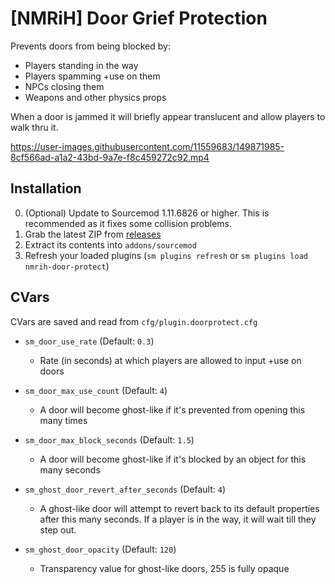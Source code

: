 # [NMRiH] Door Grief Protection

Prevents doors from being blocked by:

- Players standing in the way
- Players spamming +use on them
- NPCs closing them
- Weapons and other physics props

When a door is jammed it will briefly appear translucent and allow players to walk thru it.

https://user-images.githubusercontent.com/11559683/149871985-8cf566ad-a1a2-43bd-9a7e-f8c459272c92.mp4


## Installation
0. (Optional) Update to Sourcemod 1.11.6826 or higher. This is recommended as it fixes some collision problems.
1. Grab the latest ZIP from [releases](https://github.com/dysphie/nmrih-door-protect/releases)
2. Extract its contents into `addons/sourcemod`
3. Refresh your loaded plugins (`sm plugins refresh` or `sm plugins load nmrih-door-protect`)

## CVars

CVars are saved and read from `cfg/plugin.doorprotect.cfg`

- `sm_door_use_rate` (Default: `0.3`)
  - Rate (in seconds) at which players are allowed to input +use on doors
 
- `sm_door_max_use_count` (Default: `4`) 
	-	A door will become ghost-like if it's prevented from opening this many times

- `sm_door_max_block_seconds` (Default: `1.5`)
	- A door will become ghost-like if it's blocked by an object for this many seconds
	
- `sm_ghost_door_revert_after_seconds` (Default: `4`)
  - A ghost-like door will attempt to revert back to its default properties after this many seconds. 
    If a player is in the way, it will wait till they step out.

- `sm_ghost_door_opacity` (Default: `120`)
	- Transparency value for ghost-like doors, 255 is fully opaque
